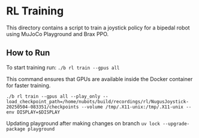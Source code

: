 # RL Training

This directory contains a script to train a joystick policy for a bipedal robot using MuJoCo Playground and Brax PPO.

## How to Run

To start training run:
`./b rl train --gpus all`

This command ensures that GPUs are available inside the Docker container for faster training.


`./b rl train --gpus all --play_only --load_checkpoint_path=/home/nubots/build/recordings/rl/NugusJoystick-20250504-083351/checkpoints --volume /tmp/.X11-unix:/tmp/.X11-unix --env DISPLAY=$DISPLAY`

Updating playground after making changes on branch
`uv lock --upgrade-package playground`
